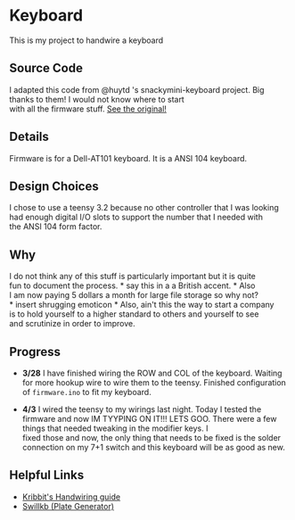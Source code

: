# Keyboard 
This is my project to handwire a keyboard

## Source Code 

I adapted this code from @huytd 's snackymini-keyboard project. Big thanks to them! I would not know where to start  
with all the firmware stuff. [See the original!](https://github.com/huytd/snackymini-keyboard)

## Details  
Firmware is for a Dell-AT101 keyboard. It is a ANSI 104 keyboard.  

## Design Choices  
I chose to use a teensy 3.2 because no other controller that I was looking  
had enough digital I/O slots to support the number that I needed with  
the ANSI 104 form factor.  

## Why  

I do not think any of this stuff is particularly important but it is quite  
fun to document the process. * say this in a a British accent. *  Also  
I am now paying 5 dollars a month for large file storage so why not?  
\* insert shrugging emoticon * Also, ain't this the way to start a company  
is to hold yourself to a higher standard to others and yourself to see  
and scrutinize in order to improve.  

## Progress  

* **3/28** I have finished wiring the ROW and COL of the keyboard. Waiting  
for more hookup wire to wire them to the teensy. Finished configuration  
 of `firmware.ino` to fit my keyboard.

* **4/3** I wired the teensy to my wirings last night. Today I tested the  
firmware and now IM TYYPING ON IT!!! LETS GOO.
There were a few things that needed tweaking in  the modifier keys. I  
fixed those and now, the only thing that needs to be fixed is the solder  
connection on my 7+1 switch and this keyboard will be as good as new.

## Helpful Links

* [Kribbit's Handwiring guide](https://geekhack.org/index.php?topic=87689.0)
* [Swillkb (Plate Generator)](http://builder.swillkb.com/)

